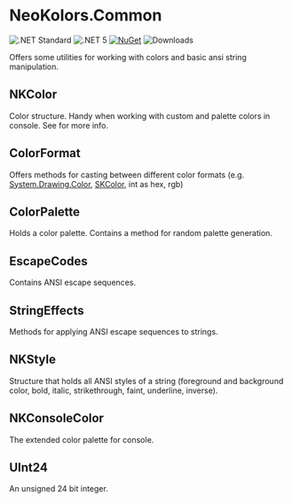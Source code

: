 # NeoKolors.Common

![.NET Standard](https://img.shields.io/badge/.NET-Standard2.0-512bd4)
![.NET 5](https://img.shields.io/badge/.NET-5.0-682a7b)
[![NuGet](https://img.shields.io/nuget/v/NeoKolors.Common?color=a53c7a)](https://www.nuget.org/packages/NeoKolors.Common)
![Downloads](https://img.shields.io/nuget/dt/NeoKolors.Common?color=a31c35)

Offers some utilities for working with colors and basic ansi string manipulation.

## NKColor

Color structure.
Handy when working with custom and palette colors in console.
See [](NKColor.md) for more info.

## ColorFormat

Offers methods for casting between different color formats
(e.g.
[System.Drawing.Color](https://learn.microsoft.com/cs-cz/dotnet/api/system.drawing.color?view=net-8.0), 
[SKColor](https://learn.microsoft.com/en-us/dotnet/api/skiasharp.skcolor?view=skiasharp-2.88),
int as hex, rgb)

## ColorPalette

Holds a color palette. Contains a method for random palette generation.

## EscapeCodes

Contains ANSI escape sequences.

## StringEffects

Methods for applying ANSI escape sequences to strings.

## NKStyle

Structure that holds all ANSI styles of a string (foreground and background color, 
bold, italic, strikethrough, faint, underline, inverse).

## NKConsoleColor

The extended color palette for console.

## UInt24

An unsigned 24 bit integer.